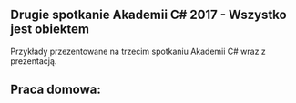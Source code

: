 ## Drugie spotkanie Akademii C# 2017 - Wszystko jest obiektem
Przykłady przezentowane na trzecim spotkaniu Akademii C# wraz z prezentacją.

## Praca domowa: